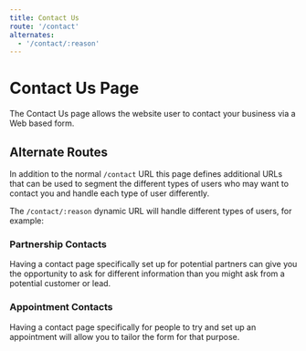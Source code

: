 ```yaml
---
title: Contact Us
route: '/contact'
alternates: 
  - '/contact/:reason'
---
```


# Contact Us Page

The Contact Us page allows the website user to contact your business via a Web based form.

## Alternate Routes

In addition to the normal `/contact` URL this page defines additional URLs that can be used
to segment the different types of users who may want to contact you and handle each type of user differently.  

The `/contact/:reason` dynamic URL will handle different types of users, for example:

### Partnership Contacts

Having a contact page specifically set up for potential partners can give you the opportunity to ask for different information than you might ask from a potential customer or lead.

### Appointment Contacts

Having a contact page specifically for people to try and set up an appointment will allow you to tailor the form for that purpose. 
